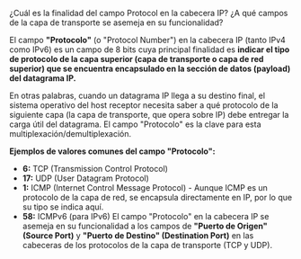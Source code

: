 ¿Cuál es la finalidad del campo Protocol en la cabecera IP? ¿A qué campos de la capa de transporte se asemeja en su funcionalidad?

El campo **"Protocolo"** (o "Protocol Number") en la cabecera IP (tanto IPv4 como IPv6) es un campo de 8 bits cuya principal finalidad es **indicar el tipo de protocolo de la capa superior (capa de transporte o capa de red superior) que se encuentra encapsulado en la sección de datos (payload) del datagrama IP.**

En otras palabras, cuando un datagrama IP llega a su destino final, el sistema operativo del host receptor necesita saber a qué protocolo de la siguiente capa (la capa de transporte, que opera sobre IP) debe entregar la carga útil del datagrama. El campo "Protocolo" es la clave para esta multiplexación/demultiplexación.

**Ejemplos de valores comunes del campo "Protocolo":**
- **6:** TCP (Transmission Control Protocol)
- **17:** UDP (User Datagram Protocol)
- **1:** ICMP (Internet Control Message Protocol) - Aunque ICMP es un protocolo de la capa de red, se encapsula directamente en IP, por lo que su tipo se indica aquí.
- **58:** ICMPv6 (para IPv6)
El campo "Protocolo" en la cabecera IP se asemeja en su funcionalidad a los campos de **"Puerto de Origen" (Source Port)** y **"Puerto de Destino" (Destination Port)** en las cabeceras de los protocolos de la capa de transporte (TCP y UDP).